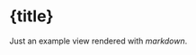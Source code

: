# {title}

Just an example view rendered with _markdown_.


<script>
 console.log('Test');    
</script>